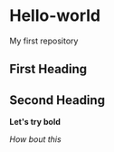 # Hello-world
My first repository 
## First Heading
## Second Heading 
**Let's try bold**

*How bout this*
